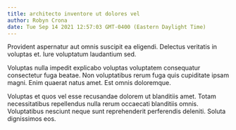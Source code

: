 ```yaml
---
title: architecto inventore ut dolores vel
author: Robyn Crona
date: Tue Sep 14 2021 12:57:03 GMT-0400 (Eastern Daylight Time)
---
```

Provident aspernatur aut omnis suscipit ea eligendi. Delectus veritatis in voluptas et. Iure voluptatum laudantium sed.

 Voluptas nulla impedit explicabo voluptas voluptatem consequatur consectetur fuga beatae. Non voluptatibus rerum fuga quis cupiditate ipsam magni. Enim quaerat natus amet. Est omnis doloremque.

 Voluptas et quos vel esse recusandae dolorem ut blanditiis amet. Totam necessitatibus repellendus nulla rerum occaecati blanditiis omnis. Voluptatibus nesciunt neque sunt reprehenderit perferendis deleniti. Soluta dignissimos eos.